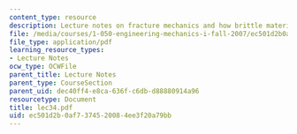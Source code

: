 ```yaml
---
content_type: resource
description: Lecture notes on fracture mechanics and how brittle materials fail.
file: /media/courses/1-050-engineering-mechanics-i-fall-2007/ec501d2b0af7374520084ee3f20a79bb_lec34.pdf
file_type: application/pdf
learning_resource_types:
- Lecture Notes
ocw_type: OCWFile
parent_title: Lecture Notes
parent_type: CourseSection
parent_uid: dec40ff4-e8ca-636f-c6db-d88880914a96
resourcetype: Document
title: lec34.pdf
uid: ec501d2b-0af7-3745-2008-4ee3f20a79bb
---
```

